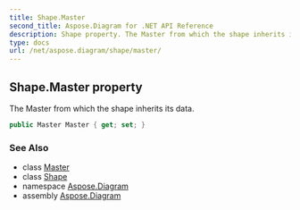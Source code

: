 ```yaml
---
title: Shape.Master
second_title: Aspose.Diagram for .NET API Reference
description: Shape property. The Master from which the shape inherits its data
type: docs
url: /net/aspose.diagram/shape/master/
---
```

## Shape.Master property

The Master from which the shape inherits its data.

```csharp
public Master Master { get; set; }
```

### See Also

* class [Master](../../master/)
* class [Shape](../)
* namespace [Aspose.Diagram](../../shape/)
* assembly [Aspose.Diagram](../../../)


